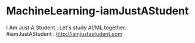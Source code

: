 # MachineLearning-iamJustAStudent
I Am Just A Student : Let's study AI/ML together.<br/>
#iamJustAStudent : http://iamjustastudent.com
